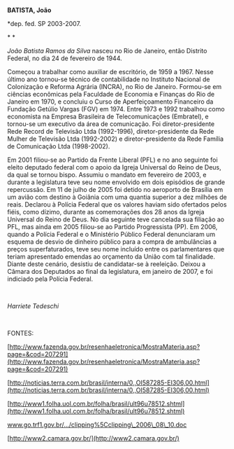 **BATISTA, João**

\*dep. fed. SP 2003-2007.

* *

*João Batista Ramos da Silva* nasceu no Rio de Janeiro, então Distrito
Federal, no dia 24 de fevereiro de 1944.

Começou a trabalhar como auxiliar de escritório, de 1959 a 1967. Nesse
último ano tornou-se técnico de contabilidade no Instituto Nacional de
Colonização e Reforma Agrária (INCRA), no Rio de Janeiro. Formou-se em
ciências econômicas pela Faculdade de Economia e Finanças do Rio de
Janeiro em 1970, e concluiu o Curso de Aperfeiçoamento Financeiro da
Fundação Getúlio Vargas (FGV) em 1974. Entre 1973 e 1992 trabalhou como
economista na Empresa Brasileira de Telecomunicações (Embratel), e
tornou-se um executivo da área de comunicação. Foi diretor-presidente
Rede Record de Televisão Ltda (1992-1996), diretor-presidente da Rede
Mulher de Televisão Ltda (1992-2002) e diretor-presidente da Rede
Família de Comunicação Ltda (1998-2002).

Em 2001 filiou-se ao Partido da Frente Liberal (PFL) e no ano seguinte
foi eleito deputado federal com o apoio da Igreja Universal do Reino de
Deus, da qual se tornou bispo. Assumiu o mandato em fevereiro de 2003, e
durante a legislatura teve seu nome envolvido em dois episódios de
grande repercussão. Em 11 de julho de 2005 foi detido no aeroporto de
Brasília em um avião com destino à Goiânia com uma quantia superior a
dez milhões de reais. Declarou à Polícia Federal que os valores haviam
sido ofertados pelos fiéis, como dízimo, durante as comemorações dos 28
anos da Igreja Universal do Reino de Deus. No dia seguinte teve
cancelada sua filiação ao PFL, mas ainda em 2005 filiou-se ao Partido
Progressista (PP). Em 2006, quando a Polícia Federal e o Ministério
Público Federal denunciaram um esquema de desvio de dinheiro público
para a compra de ambulâncias a preços superfaturados, teve seu nome
incluído entre os parlamentares que teriam apresentado emendas ao
orçamento da União com tal finalidade. Diante deste cenário, desistiu de
candidatar-se à reeleição. Deixou a Câmara dos Deputados ao final da
legislatura, em janeiro de 2007, e foi indiciado pela Polícia Federal.

           

*Harriete Tedeschi*

 

FONTES:

[http://www.fazenda.gov.br/resenhaeletronica/MostraMateria.asp?page=&cod=207291](http://www.fazenda.gov.br/resenhaeletronica/MostraMateria.asp?page=&cod=207291)

[http://noticias.terra.com.br/brasil/interna/0,,OI587285-EI306,00.html](http://noticias.terra.com.br/brasil/interna/0,,OI587285-EI306,00.html)

[http://www1.folha.uol.com.br/folha/brasil/ult96u78512.shtml](http://www1.folha.uol.com.br/folha/brasil/ult96u78512.shtml)

www.go.trf1.gov.br/.../clipping%5Cclipping\_2006\_08\_10.doc

[http://www2.camara.gov.br/](http://www2.camara.gov.br/)

 
